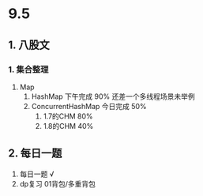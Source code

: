 # 9.5

## 1. 八股文

### 1. 集合整理

1. Map
   1. HashMap 下午完成 90% 还差一个多线程场景未举例
   2. ConcurrentHashMap 今日完成 50%
      1. 1.7的CHM 80%
      2. 1.8的CHM 40%

## 2. 每日一题

1. 每日一题 √
2. dp复习 01背包/多重背包 

